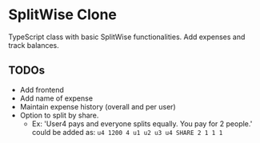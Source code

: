 # SplitWise Clone

TypeScript class with basic SplitWise functionalities. Add expenses and track balances.

## TODOs
- Add frontend
- Add name of expense
- Maintain expense history (overall and per user)
- Option to split by share.
    - Ex: 'User4 pays and everyone splits equally. You pay for 2 people.' could be added as: `u4 1200 4 u1 u2 u3 u4 SHARE 2 1 1 1`